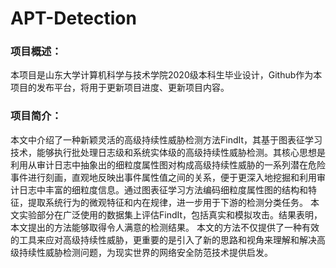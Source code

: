 # APT-Detection
### 项目概述：
本项目是山东大学计算机科学与技术学院2020级本科生毕业设计，Github作为本项目的发布平台，将用于更新项目进度、更新项目内容。
### 项目简介：
本文中介绍了一种新颖灵活的高级持续性威胁检测方法FindIt，其基于图表征学习技术，能够执行批处理日志级和系统实体级的高级持续性威胁检测。其核心思想是利用从审计日志中抽象出的细粒度属性图对构成高级持续性威胁的一系列潜在危险事件进行刻画，直观地反映出事件属性值之间的关系，便于更深入地挖掘和利用审计日志中丰富的细粒度信息。通过图表征学习方法编码细粒度属性图的结构和特征，提取系统行为的微观特征和内在规律，进一步用于下游的检测分类任务。
本文实验部分在广泛使用的数据集上评估FindIt，包括真实和模拟攻击。结果表明，本文提出的方法能够取得令人满意的检测结果。
本文的方法不仅提供了一种有效的工具来应对高级持续性威胁，更重要的是引入了新的思路和视角来理解和解决高级持续性威胁检测问题，为现实世界的网络安全防范技术提供启发。
